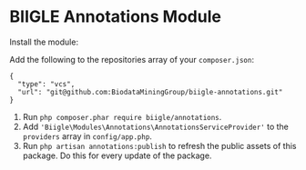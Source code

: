 # BIIGLE Annotations Module

Install the module:

Add the following to the repositories array of your `composer.json`:
```
{
  "type": "vcs",
  "url": "git@github.com:BiodataMiningGroup/biigle-annotations.git"
}
```

1. Run `php composer.phar require biigle/annotations`.
2. Add `'Biigle\Modules\Annotations\AnnotationsServiceProvider'` to the `providers` array in `config/app.php`.
3. Run `php artisan annotations:publish` to refresh the public assets of this package. Do this for every update of the package.
